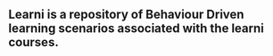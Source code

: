## Learni is a repository of Behaviour Driven learning scenarios associated with the learni courses.
